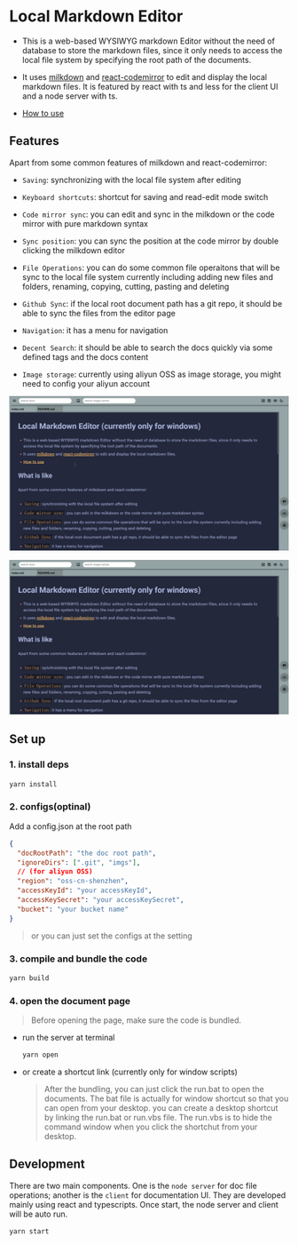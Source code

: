 # Local Markdown Editor

- This is a web-based WYSIWYG markdown Editor without the need of database to store the markdown files, since it only needs to access the local file system by specifying the root path of the documents.

- It uses [milkdown](https://milkdown.dev/getting-started) and [react-codemirror](https://uiwjs.github.io/react-codemirror/) to edit and display the local markdown files. It is featured by react with ts and less for the client UI and a node server with ts.

- [How to use](#set-up)

## Features

Apart from some common features of milkdown and react-codemirror:

- `Saving`: synchronizing with the local file system after editing

- `Keyboard shortcuts`: shortcut for saving and read-edit mode switch

- `Code mirror sync`: you can edit and sync in the milkdown or the code mirror with pure markdown syntax

- `Sync position`: you can sync the position at the code mirror by double clicking the milkdown editor

- `File Operations`: you can do some common file operaitons that will be sync to the local file system currently including adding new files and folders, renaming, copying, cutting, pasting and deleting

- `Github Sync`: if the local root document path has a git repo, it should be able to sync the files from the editor page

- `Navigation`: it has a menu for navigation

- `Decent Search`: it should be able to search the docs quickly via some defined tags and the docs content

- `Image storage`: currently using aliyun OSS as image storage, you might need to config your aliyun account

![](./figures/demo1.gif)

![](./figures/demo2.gif)

## Set up

### 1. install deps

```bash
yarn install
```

### 2. configs(optinal)

Add a config.json at the root path

```json
{
  "docRootPath": "the doc root path",
  "ignoreDirs": [".git", "imgs"],
  // (for aliyun OSS)
  "region": "oss-cn-shenzhen",
  "accessKeyId": "your accessKeyId",
  "accessKeySecret": "your accessKeySecret",
  "bucket": "your bucket name"
}
```

> or you can just set the configs at the setting

### 3. compile and bundle the code

```bash
yarn build
```

### 4. open the document page

> Before opening the page, make sure the code is bundled.

- run the server at terminal

  ```bash
  yarn open
  ```

- or create a shortcut link (currently only for window scripts)

  > After the bundling, you can just click the run.bat to open the documents. The bat file is actually for window shortcut so that you can open from your desktop.
  > you can create a desktop shortcut by linking the run.bat or run.vbs file.
  > The run.vbs is to hide the command window when you click the shortchut from your desktop.

## Development

There are two main components. One is the `node server` for doc file operations; another is the `client` for documentation UI. They are developed mainly using react and typescripts. Once start, the node server and client will be auto run.

```bash
yarn start
```
